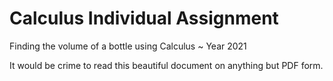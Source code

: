 # Calculus Individual Assignment
Finding the volume of a bottle using Calculus ~ Year 2021

It would be crime to read this beautiful document on anything but PDF form.
